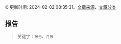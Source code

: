 :alarm_clock: 更新时间: 2024-02-02 08:35:31。[文章来源](/README.md)、[文章分类](/TAGS.md)

## 报告


> 关键字：`报告`、`月报`



